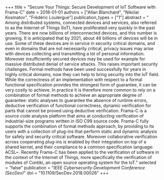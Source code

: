 +++
title = "Secure Your Things: Secure Development of IoT   Software with Frama-C"
date = 2018-01-01
authors = ["Allan Blanchard", "Nikolai Kosmatov", "Frédéric Loulergue"]
publication_types = ["1"]
abstract = " Among distributed systems, connected devices and   services, also referred to as the Internet of Things   (IoT), have proliferated very quickly in the past   years. There are now billions of interconnected   devices, and this number is growing. It is   anticipated that by 2021, about 46 billions of   devices will be in use.  Some of these devices are   in service in security critical domains, and even in   domains that are not necessarily critical, privacy   issues may arise with devices collecting and   transmitting a lot of personal information. Moreover   insufficiently secured devices may be used for   example for massive distributed denial of service   attacks.  This raises important security   challenges. Formal methods have been used   successfully for years in highly critical domains,   now they can help to bring security into the IoT   field.  While the correctness of an implementation   with respect to a formal functional specification   provides the strongest form of guarantee, it can be   very costly to achieve. In practice it is therefore   more common to rely on a combination of formal   methods to achieve an appropriate degree of   guarantee: static analyses to guarantee the absence   of runtime errors, deductive verification of   functional correctness, dynamic verification for   parts that cannot be proved using deductive   verification.  Frama-C is a source code analysis   platform that aims at conducting verification of   industrial-size programs written in ISO C99 source   code. Frama-C fully supports the combination of   formal methods approach, by providing to its users   with a collection of plug-ins that perform static   and dynamic analysis for safety and security   critical software. Moreover collaborative   verification across cooperating plug-ins is enabled   by their integration on top of a shared kernel, and   their compliance to a common specification language:   ACSL~.  Recently Frama-C has been applied to the   verification of software in the context of the   Internet of Things, more specifically the   verification of modules of Contiki, an open source   operating system for the IoT."
selected = "false"
publication = "*IEEE Cybersecurity Development Conference (SecDev)*"
doi = "10.1109/SecDev.2018.00026"
+++

